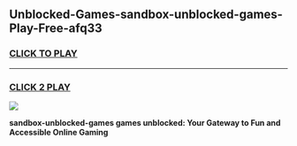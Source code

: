 
## Unblocked-Games-sandbox-unblocked-games-Play-Free-afq33
<h3>
<a href="https://premium76.site?title=sandbox-unblocked-games&ref=21A">CLICK TO PLAY</a></h3>
<hr>

<h3>
<a href="https://premium76.site?title=sandbox-unblocked-games&ref=21A">CLICK 2 PLAY</a>
  
</h3>

<a href="https://premium76.site?title=sandbox-unblocked-games&ref=21A"><img src="https://clearcache.store/games.png"></a>


**sandbox-unblocked-games games unblocked: Your Gateway to Fun and Accessible Online Gaming**
